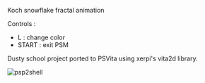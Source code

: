 Koch snowflake fractal animation

Controls :
- L : change color
- START : exit PSM


Dusty school project ported to PSVita using xerpi's vita2d library.

![psp2shell](http://i.imgur.com/bUKIQmi.png)
